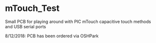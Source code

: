 # mTouch_Test
Small PCB for playing around with PIC mTouch capacitive touch methods and USB serial ports

8/12/2018: PCB has been ordered via OSHPark
